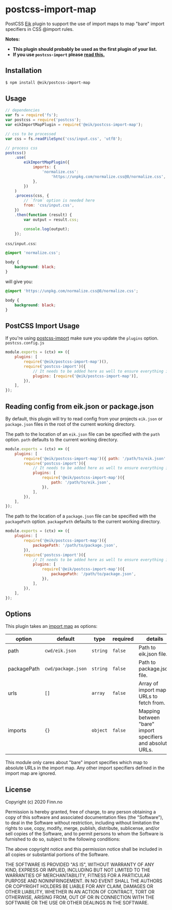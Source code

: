 # postcss-import-map

PostCSS [Eik](https://eik.dev/) plugin to support the use of import maps to map "bare" import specifiers in CSS @import rules.

**Notes:**

-   **This plugin should probably be used as the first plugin of your list.**
-   **If you use `postcss-import` please [read this.](#postcss-import-usage)**

## Installation

```bash
$ npm install @eik/postcss-import-map
```

## Usage

```js
// dependencies
var fs = require('fs');
var postcss = require('postcss');
var eikImportMapPlugin = require('@eik/postcss-import-map');

// css to be processed
var css = fs.readFileSync('css/input.css', 'utf8');

// process css
postcss()
    .use(
        eikImportMapPlugin({
            imports: {
                'normalize.css':
                    'https://unpkg.com/normalize.css@8/normalize.css',
            },
        })
    )
    .process(css, {
        // `from` option is needed here
        from: 'css/input.css',
    })
    .then(function (result) {
        var output = result.css;

        console.log(output);
    });
```

`css/input.css`:

```css
@import 'normalize.css';

body {
    background: black;
}
```

will give you:

```css
@import 'https://unpkg.com/normalize.css@8/normalize.css';

body {
    background: black;
}
```

## PostCSS Import Usage

If you're using [postcss-import](https://github.com/postcss/postcss-import) make sure you update the `plugins` option.
`postcss.config.js`

```js
module.exports = (ctx) => ({
    plugins: [
        require('@eik/postcss-import-map')(),
        require('postcss-import')({
            // It needs to be added here as well to ensure everything is mapped
            plugins: [require('@eik/postcss-import-map')],
        }),
    ],
});
```

## Reading config from eik.json or package.json

By default, this plugin will try to read config from your projects `eik.json` or `package.json` files in the root of the current working directory.

The path to the location of an `eik.json` file can be specified with the `path` option.
`path` defaults to the current working directory.

```js
module.exports = (ctx) => ({
    plugins: [
        require('@eik/postcss-import-map')({ path: '/path/to/eik.json' }),
        require('postcss-import')({
            // It needs to be added here as well to ensure everything is mapped
            plugins: [
                require('@eik/postcss-import-map')({
                    path: '/path/to/eik.json',
                }),
            ],
        }),
    ],
});
```

The path to the location of a `package.json` file can be specified with the `packagePath` option.
`packagePath` defaults to the current working directory.

```js
module.exports = (ctx) => ({
    plugins: [
        require('@eik/postcss-import-map')({
            packagePath: '/path/to/package.json',
        }),
        require('postcss-import')({
            // It needs to be added here as well to ensure everything is mapped
            plugins: [
                require('@eik/postcss-import-map')({
                    packagePath: '/path/to/package.json',
                }),
            ],
        }),
    ],
});
```

## Options

This plugin takes an [import map](https://github.com/WICG/import-maps) as options:

| option      | default            | type     | required | details                                                     |
| ----------- | ------------------ | -------- | -------- | ----------------------------------------------------------- |
| path        | `cwd/eik.json`     | `string` | `false`  | Path to eik.json file.                                      |
| packagePath | `cwd/package.json` | `string` | `false`  | Path to package.json file.                                  |
| urls        | `[]`               | `array`  | `false`  | Array of import map URLs to fetch from.                     |
| imports     | `{}`               | `object` | `false`  | Mapping between "bare" import specifiers and absolute URLs. |

This module only cares about "bare" import specifies which map to absolute
URLs in the import map. Any other import specifiers defined in the import map
are ignored.

## License

Copyright (c) 2020 Finn.no

Permission is hereby granted, free of charge, to any person obtaining a copy
of this software and associated documentation files (the "Software"), to deal
in the Software without restriction, including without limitation the rights
to use, copy, modify, merge, publish, distribute, sublicense, and/or sell
copies of the Software, and to permit persons to whom the Software is
furnished to do so, subject to the following conditions:

The above copyright notice and this permission notice shall be included in all
copies or substantial portions of the Software.

THE SOFTWARE IS PROVIDED "AS IS", WITHOUT WARRANTY OF ANY KIND, EXPRESS OR
IMPLIED, INCLUDING BUT NOT LIMITED TO THE WARRANTIES OF MERCHANTABILITY,
FITNESS FOR A PARTICULAR PURPOSE AND NONINFRINGEMENT. IN NO EVENT SHALL THE
AUTHORS OR COPYRIGHT HOLDERS BE LIABLE FOR ANY CLAIM, DAMAGES OR OTHER
LIABILITY, WHETHER IN AN ACTION OF CONTRACT, TORT OR OTHERWISE, ARISING FROM,
OUT OF OR IN CONNECTION WITH THE SOFTWARE OR THE USE OR OTHER DEALINGS IN THE
SOFTWARE.
